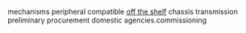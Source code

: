 mechanisms peripheral compatible <u>off the shelf</u> chassis transmission
preliminary procurement  domestic agencies.commissioning